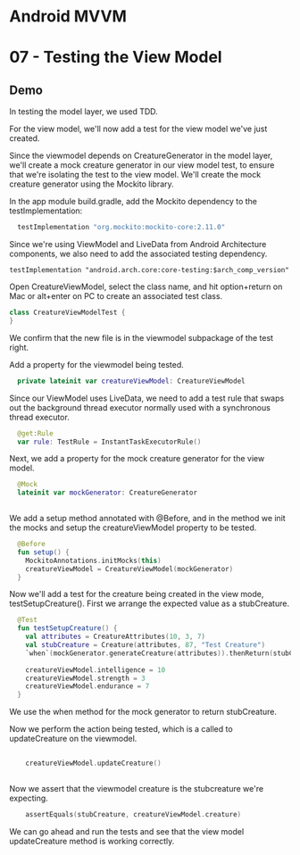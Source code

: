 # Android MVVM
# 07 - Testing the View Model

## Demo

In testing the model layer, we used TDD.

For the view model, we'll now add a test for the view model we've just created.

Since the viewmodel depends on CreatureGenerator in the model layer, we'll create a mock creature generator in our view model test, to ensure that we're isolating the test to the view model. We'll create the mock creature generator using the Mockito library.

In the app module build.gradle, add the Mockito dependency to the testImplementation:


```gradle
  testImplementation "org.mockito:mockito-core:2.11.0"
```

Since we're using ViewModel and LiveData from Android Architecture components, we also need to add the associated testing dependency.

```grad
testImplementation "android.arch.core:core-testing:$arch_comp_version"
```

Open CreatureViewModel, select the class name, and hit option+return on Mac or alt+enter on PC to create an associated test class.

```kotlin
class CreatureViewModelTest {
}
```

We confirm that the new file is in the viewmodel subpackage of the test right.

Add a property for the viewmodel being tested.

```kotlin
  private lateinit var creatureViewModel: CreatureViewModel
```

Since our ViewModel uses LiveData, we need to add a test rule that swaps out the background thread executor normally used with a synchronous thread executor.

```kotlin
  @get:Rule
  var rule: TestRule = InstantTaskExecutorRule()
```

Next, we add a property for the mock creature generator for the view model.

```kotlin
  @Mock
  lateinit var mockGenerator: CreatureGenerator
  
```

We add a setup method annotated with @Before, and in the method we init the mocks and setup the creatureViewModel property to be tested.

```kotlin
  @Before
  fun setup() {
    MockitoAnnotations.initMocks(this)
    creatureViewModel = CreatureViewModel(mockGenerator)
  }
```

Now we'll add a test for the creature being created in the view mode, testSetupCreature(). First we arrange the expected value as a stubCreature.

```kotlin
  @Test
  fun testSetupCreature() {
    val attributes = CreatureAttributes(10, 3, 7)
    val stubCreature = Creature(attributes, 87, "Test Creature")
    `when`(mockGenerator.generateCreature(attributes)).thenReturn(stubCreature)
    
    creatureViewModel.intelligence = 10
    creatureViewModel.strength = 3
    creatureViewModel.endurance = 7
  }
```

We use the when method for the mock generator to return stubCreature.

Now we perform the action being tested, which is a called to updateCreature on the viewmodel.

```kotlin
 
    creatureViewModel.updateCreature()
   
```

Now we assert that the viewmodel creature is the stubcreature we're expecting.

```kotlin
    assertEquals(stubCreature, creatureViewModel.creature)
```

We can go ahead and run the tests and see that the view model updateCreature method is working correctly.